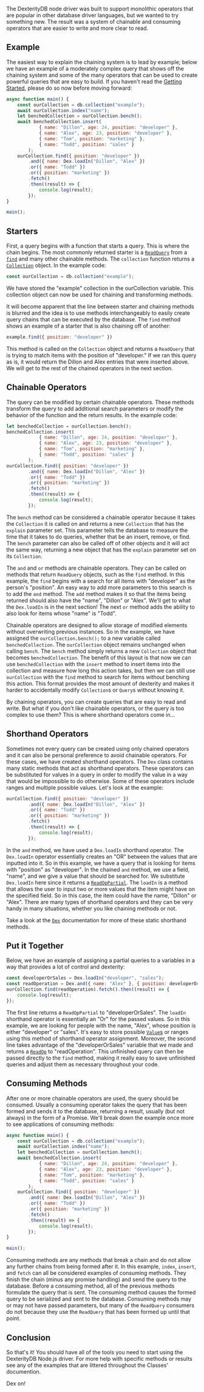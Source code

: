 <br>
The DexterityDB node driver was built to support monolithic operators that are popular in other database driver languages, but we wanted to try something new. The result was a system of chainable and consuming operators that are easier to write and more clear to read.

## Example
The easiest way to explain the chaining system is to lead by example; below we have an example of a moderately complex query that shows off the chaining system and some of the many operators that can be used to create powerful queries that are easy to build. If you haven't read the [Getting Started](./index.html), please do so now before moving forward:
```javascript
async function main() {
    const ourCollection = db.collection("example");
    await ourCollection.index("name");
    let benchedCollection = ourCollection.bench();
    await benchedCollection.insert(
            { name: "Dillon", age: 24, position: "developer" },
            { name: "Alex", age: 23, position: "developer" },
            { name: "Tom", position: "marketing" },
            { name: "Todd", position: "sales" }
        );
    ourCollection.find({ position: "developer" })
        .and({ name: Dex.loadIn("Dillon", "Alex" })
        .or({ name: "Todd" })
        .or({ position: "marketing" })
        .fetch()
        .then((result) => {
            console.log(result);
        });
}

main();
```

## Starters
First, a query begins with a function that starts a query. This is where the chain begins. The most commonly returned starter is a [```ReadQuery```](./ReadQuery.html) from a [```find```](./Collection.html#find) and many other chainable methods. The ```collection``` function returns a [```Collection```](./Collection.html) object. In the example code:
```javascript
const ourCollection = db.collection("example");
```
We have stored the "example" collection in the ourCollection variable. This collection object can now be used for chaining and transforming methods.

It will become apparent that the line between starter and chaining methods is blurred and the idea is to use methods interchangeably to easily create query chains that can be executed by the database. The ```find``` method shows an example of a starter that is also chaining off of another:
```javascript
example.find({ position: "developer" })
```
This method is called on the ```Collection``` object and returns a ```ReadQuery``` that is trying to match items with the position of "developer." If we ran this query as is, it would return the Dillon and Alex entries that were inserted above. We will get to the rest of the chained operators in the next section.

## Chainable Operators
The query can be modified by certain chainable operators. These methods transform the query to add additional search parameters or modify the behavior of the function and the return results. In the example code:
```javascript
let benchedCollection = ourCollection.bench();
benchedCollection.insert(
            { name: "Dillon", age: 24, position: "developer" },
            { name: "Alex", age: 23, position: "developer" },
            { name: "Tom", position: "marketing" },
            { name: "Todd", position: "sales" }
        );
ourCollection.find({ position: "developer" })
        .and({ name: Dex.loadIn("Dillon", "Alex" })
        .or({ name: "Todd" })
        .or({ position: "marketing" })
        .fetch()
        .then((result) => {
            console.log(result);
        });
```
The ```bench``` method can be considered a chainable operator because it takes the ```Collection``` it is called on and returns a new ```Collection``` that has the ```explain``` parameter set. This parameter tells the database to measure the time that it takes to do queries, whether that be an insert, remove, or find. The ```bench``` parameter can also be called off of other objects and it will act the same way, returning a new object that has the ```explain``` parameter set on its ```Collection```.

The ```and``` and ```or``` methods are chainable operators. They can be called on methods that return ```ReadQuery``` objects, such as the ```find``` method. In this example, the ```find``` begins with a search for all items with "developer" as the person's "position". An easy way to add more parameters to this search is to add the ```and``` method. The ```add``` method makes it so that the items being returned should also have the "name", "Dillon" or "Alex". We'll get to what the ```Dex.loadIn``` is in the next section! The next ```or``` method adds the ability to also look for items whose "name" is "Todd".

Chainable operators are designed to allow storage of modified elements without overwriting previous instances. So in the example, we have assigned the ```ourCollection.bench();``` to a new variable called ```benchedCollection```. The ```ourCollection``` object remains unchanged when calling ```bench```. The ```bench``` method simply returns a new ```Collection``` object that becomes ```benchedCollection```. The benefit of this layout is that now we can use ```benchedCollection``` with the ```insert``` method to insert items into the collection and measure how long this action takes, but then we can still use ```ourCollection``` with the ```find``` method to search for items without benching this action. This format provides the most amount of dexterity and makes it harder to accidentally modify ```Collection```s or ```Query```s without knowing it.

By chaining operators, you can create queries that are easy to read and write. But what if you don't like chainable operators, or the query is too complex to use them? This is where shorthand operators come in...

## Shorthand Operators
Sometimes not every query can be created using only chained operators and it can also be personal preference to avoid chainable operators. For these cases, we have created shorthand operators. The ```Dex``` class contains many static methods that act as shorthand operators. These operators can be substituted for values in a query in order to modify the value in a way that would be impossible to do otherwise. Some of these operators include ranges and multiple possible values. Let's look at the example:
```javascript
ourCollection.find({ position: "developer" })
        .and({ name: Dex.loadIn("Dillon", "Alex" })
        .or({ name: "Todd" })
        .or({ position: "marketing" })
        .fetch()
        .then((result) => {
            console.log(result);
        });
```
In the ```and``` method, we have used a ```Dex.loadIn``` shorthand operator. The ```Dex.loadIn``` operator essentially creates an "OR" between the values that are inputted into it. So in this example, we have a query that is looking for items with "position" as "developer". In the chained ```and``` method, we use a field, "name", and we give a value that should be searched for. We substitute ```Dex.loadIn``` here since it returns a [```ReadOpPartial```](./ReadOpPartial.html). The ```loadIn``` is a method that allows the user to input two or more values that the item might have on the specified field. So in this case, the item could have the name, "Dillon" or "Alex". There are many types of shorthand operators and they can be very handy in many situations, whether you like chaining methods or not.

Take a look at the [```Dex```](./Dex.html) documentation for more of these static shorthand methods.

## Put it Together
Below, we have an example of assigning a partial queries to a variables in a way that provides a lot of control and dexterity:
```javascript
const developerOrSales = Dex.loadIn("developer", "sales");
const readOperation = Dex.and({ name: "Alex" }, { position: developerOrSales });
ourCollection.find(readOperation).fetch().then((result) => {
    console.log(result);
});
```
The first line returns a ```ReadOpPartial``` to "developerOrSales". The ```loadIn``` shorthand operator is essentially an "Or" for the passed values. So in this example, we are looking for people with the name, "Alex", whose position is either "developer" or "sales". It's easy to store possible [```Value```s](./global.html#Value) or ranges using this method of shorthand operator assignment.
Moreover, the second line takes advantage of the "developerOrSales" variable that we made and returns a [```ReadOp```](./ReadQuery.html) to "readOperation". This unfinished query can then be passed directly to the ```find``` method, making it really easy to save unfinished queries and adjust them as necessary throughout your code.

## Consuming Methods
After one or more chainable operators are used, the query should be consumed. Usually a consuming operator takes the query that has been formed and sends it to the database, returning a result, usually (but not always) in the form of a Promise. We'll break down the example once more to see applications of consuming methods:
```javascript
async function main() {
    const ourCollection = db.collection("example");
    await ourCollection.index("name");
    let benchedCollection = ourCollection.bench();
    await benchedCollection.insert(
            { name: "Dillon", age: 24, position: "developer" },
            { name: "Alex", age: 23, position: "developer" },
            { name: "Tom", position: "marketing" },
            { name: "Todd", position: "sales" }
        );
    ourCollection.find({ position: "developer" })
        .and({ name: Dex.loadIn("Dillon", "Alex" })
        .or({ name: "Todd" })
        .or({ position: "marketing" })
        .fetch()
        .then((result) => {
            console.log(result);
        });
}

main();
```
Consuming methods are any methods that break a chain and do not allow any further chains from being formed after it. In this example, ```index```, ```insert```, and ```fetch``` can all be considered examples of consuming methods. They finish the chain (minus any promise handling) and send the query to the database. Before a consuming method, all of the previous methods formulate the query that is sent. The consuming method causes the formed query to be serialized and sent to the database. Consuming methods may or may not have passed parameters, but many of the ```ReadQuery``` consumers do not because they use the ```ReadQuery``` that has been formed up until that point.

## Conclusion
So that's it! You should have all of the tools you need to start using the DexterityDB Node.js driver. For more help with specific methods or results see any of the examples that are littered throughout the Classes' documention.

Dex on!